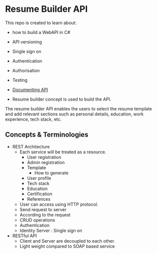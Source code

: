 # Resume Builder API

This repo is created to learn about:
  - how to build a WebAPI in C#
  - API versioning
  - Single sign on
  - Authentication
  - Authorisation
  - Testing
  - [Documenting API](https://apiguide.readthedocs.io/en/latest/build_and_publish/documentation.html)

- Resume builder concept is used to build the API.

The resume builder API enables the users to select the resume template and add relevant sections such as personal details, education, work experience, tech stack, etc.


## Concepts & Terminologies 
- REST Architecture 
  - Each service will be treated as a resource.
    - User registration 
    - Admin registration 
    - Template 
      - How to generate 
    - User profile
    - Tech stack 
    - Education 
    - Certification
    - References 
  - User can access using HTTP protocol.
  - Send request to server
  - According to the request 
  - CRUD operations 
  - Authentication 
  - Identity Server : Single sign on 
- RESTful API
  - Client and Server are decoupled to each other.
  - Light weight compared to SOAP based service 
